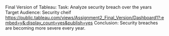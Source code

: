 Final Version of Tableau: 
Task: Analyze security breach over the years
Target Audience: Security cheif 
https://public.tableau.com/views/Assignment2_Final_Version/Dashboard1?:embed=y&:display_count=yes&publish=yes
Conclusion: Security breaches are becoming more severe every year. 
